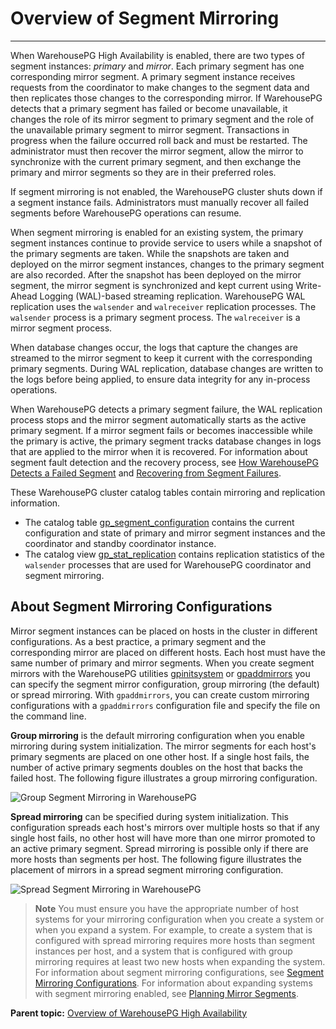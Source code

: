 # Overview of Segment Mirroring
---

When WarehousePG High Availability is enabled, there are two types of segment instances: *primary* and *mirror*. Each primary segment has one corresponding mirror segment. A primary segment instance receives requests from the coordinator to make changes to the segment data and then replicates those changes to the corresponding mirror. If WarehousePG detects that a primary segment has failed or become unavailable, it changes the role of its mirror segment to primary segment and the role of the unavailable primary segment to mirror segment. Transactions in progress when the failure occurred roll back and must be restarted. The administrator must then recover the mirror segment, allow the mirror to synchronize with the current primary segment, and then exchange the primary and mirror segments so they are in their preferred roles.

If segment mirroring is not enabled, the WarehousePG cluster shuts down if a segment instance fails. Administrators must manually recover all failed segments before WarehousePG operations can resume.

When segment mirroring is enabled for an existing system, the primary segment instances continue to provide service to users while a snapshot of the primary segments are taken. While the snapshots are taken and deployed on the mirror segment instances, changes to the primary segment are also recorded. After the snapshot has been deployed on the mirror segment, the mirror segment is synchronized and kept current using Write-Ahead Logging \(WAL\)-based streaming replication. WarehousePG WAL replication uses the `walsender` and `walreceiver` replication processes. The `walsender` process is a primary segment process. The `walreceiver` is a mirror segment process.

When database changes occur, the logs that capture the changes are streamed to the mirror segment to keep it current with the corresponding primary segments. During WAL replication, database changes are written to the logs before being applied, to ensure data integrity for any in-process operations.

When WarehousePG detects a primary segment failure, the WAL replication process stops and the mirror segment automatically starts as the active primary segment. If a mirror segment fails or becomes inaccessible while the primary is active, the primary segment tracks database changes in logs that are applied to the mirror when it is recovered. For information about segment fault detection and the recovery process, see [How WarehousePG Detects a Failed Segment](detecting-a-failed-segment.html) and [Recovering from Segment Failures](recovering-from-segment-failures.html).

These WarehousePG cluster catalog tables contain mirroring and replication information.

-   The catalog table [gp\_segment\_configuration](../../ref_guide/system_catalogs/gp_segment_configuration.html) contains the current configuration and state of primary and mirror segment instances and the coordinator and standby coordinator instance.
-   The catalog view [gp_stat_replication](../../ref_guide/system_catalogs/catalog_ref-views.html#gp_stat_replication) contains replication statistics of the `walsender` processes that are used for WarehousePG coordinator and segment mirroring.

## <a id="mirror_configs"></a>About Segment Mirroring Configurations

Mirror segment instances can be placed on hosts in the cluster in different configurations. As a best practice, a primary segment and the corresponding mirror are placed on different hosts. Each host must have the same number of primary and mirror segments. When you create segment mirrors with the WarehousePG utilities [gpinitsystem](../../utility_guide/ref/gpinitsystem.html) or [gpaddmirrors](../../utility_guide/ref/gpaddmirrors.html) you can specify the segment mirror configuration, group mirroring \(the default\) or spread mirroring. With `gpaddmirrors`, you can create custom mirroring configurations with a `gpaddmirrors` configuration file and specify the file on the command line.

__Group mirroring__ is the default mirroring configuration when you enable mirroring during system initialization. The mirror segments for each host's primary segments are placed on one other host. If a single host fails, the number of active primary segments doubles on the host that backs the failed host. The following figure illustrates a group mirroring configuration.

![Group Segment Mirroring in WarehousePG](/group_mirroring.png "Group Segment Mirroring in WarehousePG")

__Spread mirroring__ can be specified during system initialization. This configuration spreads each host's mirrors over multiple hosts so that if any single host fails, no other host will have more than one mirror promoted to an active primary segment. Spread mirroring is possible only if there are more hosts than segments per host. The following figure illustrates the placement of mirrors in a spread segment mirroring configuration.

![Spread Segment Mirroring in WarehousePG](/spread_mirroring.png "Spread Segment Mirroring in WarehousePG")

> **Note** You must ensure you have the appropriate number of host systems for your mirroring configuration when you create a system or when you expand a system. For example, to create a system that is configured with spread mirroring requires more hosts than segment instances per host, and a system that is configured with group mirroring requires at least two new hosts when expanding the system. For information about segment mirroring configurations, see [Segment Mirroring Configurations](../../best_practices/ha.html#topic_ngz_qf4_tt). For information about expanding systems with segment mirroring enabled, see [Planning Mirror Segments](../expand/expand-planning.html).



**Parent topic:** [Overview of WarehousePG High Availability](../ha/overview-of-high-availability-in-warehousepg.html)

